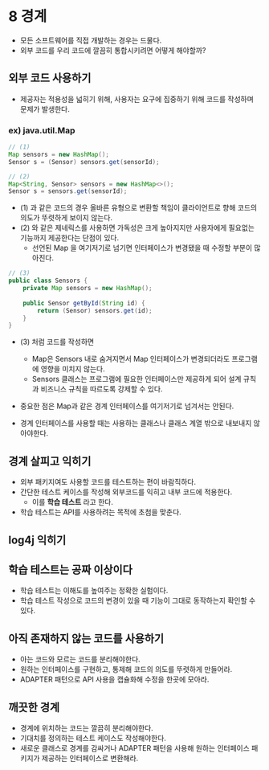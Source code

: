 # 8 경계
- 모든 소프트웨어를 직접 개발하는 경우는 드물다.
- 외부 코드를 우리 코드에 깔끔히 통합시키려면 어떻게 해야할까?

## 외부 코드 사용하기
- 제공자는 적용성을 넓히기 위해, 사용자는 요구에 집중하기 위해 코드를 작성하며 문제가 발생한다.
### ex) java.util.Map
```Java
// (1)
Map sensors = new HashMap();
Sensor s = (Sensor) sensors.get(sensorId);

// (2)
Map<String, Sensor> sensors = new HashMap<>();
Sensor s = sensors.get(sensorId);
```
- (1) 과 같은 코드의 경우 올바른 유형으로 변환할 책임이 클라이언트로 향해 코드의 의도가 뚜렷하게 보이지 않는다.
- (2) 와 같은 제네릭스를 사용하면 가독성은 크게 높아지지만 사용자에게 필요없는 기능까지 제공한다는 단점이 있다.
    - 선언된 Map 을 여기저기로 넘기면 인터페이스가 변경됐을 때 수정할 부분이 많아진다.

```Java
// (3)
public class Sensors {
    private Map sensors = new HashMap();
    
    public Sensor getById(String id) {
        return (Sensor) sensors.get(id);
    }
}
```
- (3) 처럼 코드를 작성하면
    - Map은 Sensors 내로 숨겨지면서 Map 인터페이스가 변경되더라도 프로그램에 영향을 미치지 않는다.
    - Sensors 클래스는 프로그램에 필요한 인터페이스만 제공하게 되어 설계 규칙과 비즈니스 규칙을 따르도록 강제할 수 있다.


- 중요한 점은 Map과 같은 경계 인터페이스를 여기저기로 넘겨서는 안된다.
- 경계 인터페이스를 사용할 때는 사용하는 클래스나 클래스 계열 밖으로 내보내지 않아야한다.

## 경계 살피고 익히기
- 외부 패키지여도 사용할 코드를 테스트하는 편이 바람직하다.
- 간단한 테스트 케이스를 작성해 외부코드를 익히고 내부 코드에 적용한다.
    - 이를 **학습 테스트** 라고 한다.
- 학습 테스트는 API를 사용하려는 목적에 초첨을 맞춘다.

## log4j 익히기

## 학습 테스트는 공짜 이상이다
- 학습 테스트는 이해도를 높여주는 정확한 실험이다.
- 학습 테스트 작성으로 코드의 변경이 있을 때 기능이 그대로 동작하는지 확인할 수 있다.

## 아직 존재하지 않는 코드를 사용하기
- 아는 코드와 모르는 코드를 분리해야한다.
- 원하는 인터페이스를 구현하고, 통제해 코드의 의도를 뚜렷하게 만들어라.
- ADAPTER 패턴으로 API 사용을 캡슐화해 수정을 한곳에 모아라.

## 깨끗한 경계
- 경계에 위치하는 코드는 깔끔히 분리해야한다.
- 기대치를 정의하는 테스트 케이스도 작성해야한다.
- 새로운 클래스로 경계를 감싸거나 ADAPTER 패턴을 사용해 원하는 인터페이스 패키지가 제공하는 인터페이스로 변환해라.